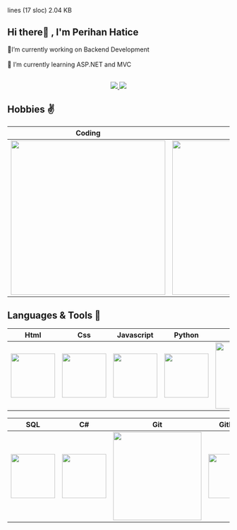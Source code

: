 lines (17 sloc)  2.04 KB
   
## Hi there👋 , I'm Perihan Hatice

🔭I’m currently working on Backend Development</br></br>🌱 I’m currently learning ASP.NET and MVC</br></br>
<p align="center">
  <a target="_blank" href="https://tr.linkedin.com/in/perihan-hatice-ayd%C4%B1n-82919b166/"><img src="https://img.shields.io/badge/LinkedIn-0077B5?style=for-the-badge&logo=linkedin&logoColor=white">   </a>
 <a target="_blank" href="mailto:aydnperihanhatice@gmail.com"><img src="https://img.shields.io/badge/Gmail-D14836?style=for-the-badge&logo=gmail&logoColor=white"></a>
 </p>


##  Hobbies ✌️

Coding|Cooking|Reading|Listening|
|:-:|:-:|:-:|:-:
<img style="width:350px" src="https://media2.giphy.com/media/f08cafueoCoRW/giphy.gif?cid=790b7611c9b17c67ac6071aa1eb30171ea8cec9f80d9d4c8&rid=giphy.gif&ct=g">|<img style="width: 350px" src="https://media.giphy.com/media/jCOuICpkZRPyg/giphy.gif">| <img style="width:350px" src="https://media.giphy.com/media/11BDDJSlJZ2uha/giphy.gif">|<img style="width: 350px" src="https://media.giphy.com/media/3ohzdRZz8YdhnUBjXO/giphy.gif">

## Languages & Tools 💪

|Html|Css|Javascript|Python|Matlab
|:-:|:-:|:-:|:-:|:-:|
|<img style="width: 100px" src="https://media.giphy.com/media/QssGEmpkyEOhBCb7e1/giphy.gif">|<img style="width: 100px" src="https://media.giphy.com/media/CEHtFH3rJ6xdhBUKIT/giphy.gif">|<img style="width: 100px" src="https://media.giphy.com/media/ln7z2eWriiQAllfVcn/giphy.gif">|<img style="width: 100px" src="https://media.giphy.com/media/KAq5w47R9rmTuvWOWa/giphy.gif">|<img style="width: 150px" src="https://media.giphy.com/media/IMvTcZsTCkxtm/giphy.gif">

|SQL|C#|Git|Github|VS Code
|:-:|:-:|:-:|:-:|:-:
|<img style="width: 100px" src="https://media1.giphy.com/media/EK5nB6wQKKN86j7GWx/giphy.gif?cid=790b76113fd65a9386daf6b2bd86487884627fdfdf1a597a&rid=giphy.gif&ct=s">|<img style="width: 100px" src="https://miro.medium.com/fit/c/64/64/1*JtC1CS6-OT218_QzRlLXFw.gif">|<img style="width: 200px" src="https://media.giphy.com/media/kH1DBkPNyZPOk0BxrM/giphy.gif">|<img style="width: 100px" src="https://media.giphy.com/media/KzJkzjggfGN5Py6nkT/giphy.gif">|<img style="width: 100px" src="https://media.giphy.com/media/IdyAQJVN2kVPNUrojM/giphy.gif">
